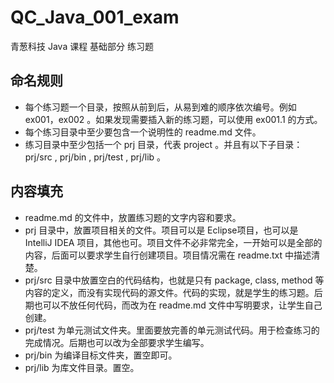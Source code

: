 # QC_Java_001_exam
青葱科技 Java 课程 基础部分 练习题


## 命名规则

- 每个练习题一个目录，按照从前到后，从易到难的顺序依次编号。例如 ex001，ex002 。如果发现需要插入新的练习题，可以使用 ex001.1 的方式。
- 每个练习目录中至少要包含一个说明性的 readme.md 文件。
- 练习目录中至少包括一个 prj 目录，代表 project 。并且有以下子目录： prj/src , prj/bin , prj/test , prj/lib 。

## 内容填充
- readme.md 的文件中，放置练习题的文字内容和要求。
- prj 目录中，放置项目相关的文件。项目可以是 Eclipse项目，也可以是 IntelliJ IDEA 项目，其他也可。项目文件不必非常完全，一开始可以是全部的内容，后面可以要求学生自行创建项目。项目情况需在 readme.txt 中描述清楚。
- prj/src 目录中放置空白的代码结构，也就是只有 package, class, method 等内容的定义，而没有实现代码的源文件。代码的实现，就是学生的练习题。后期也可以不放任何代码，而改为在 readme.md 文件中写明要求，让学生自己创建。
- prj/test 为单元测试文件夹。里面要放完善的单元测试代码。用于检查练习的完成情况。后期也可以改为全部要求学生编写。
- prj/bin 为编译目标文件夹，置空即可。
- prj/lib 为库文件目录。置空。



